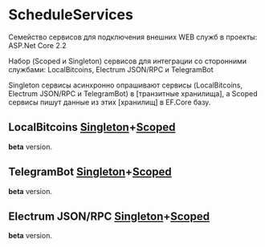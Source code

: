 # ScheduleServices
Семейство сервисов для подключения внешних WEB служб в проекты: ASP.Net Core 2.2

Набор (Scoped и Singleton) сервисов для интеграции со сторонними службами: LocalBitcoins, Electrum JSON/RPC и TelegramBot

Singleton сервисы асинхронно опрашивают сервисы (LocalBitcoins, Electrum JSON/RPC и TelegramBot) в [транзитные хранилища], а Scoped сервисы пишут данные из этих [хранилищ] в EF.Core базу.

## LocalBitcoins [Singleton](https://github.com/badhitman/ScheduleServices/tree/master/Singleton/LocalbitcoinsBtcRateSingletonAsyncScheduler)+[Scoped](https://github.com/badhitman/ScheduleServices/tree/master/Scoped/LocalbitcoinsBtcRateScopedSyncScheduler)
**beta** version.

## TelegramBot [Singleton](https://github.com/badhitman/ScheduleServices/tree/master/Singleton/TelegramBotSingletonAsyncSheduler)+[Scoped](https://github.com/badhitman/ScheduleServices/tree/master/Scoped/TelegramBotScopedSyncScheduler)
**beta** version.

## Electrum JSON/RPC  [Singleton](https://github.com/badhitman/ScheduleServices/tree/master/Singleton/ElectrumSingletonAsyncSheduler)+[Scoped](https://github.com/badhitman/ScheduleServices/tree/master/Scoped/ElectrumScopedSyncScheduler)
**beta** version.